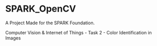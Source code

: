 # SPARK_OpenCV
A Project Made for the SPARK Foundation. 

Computer Vision & Internet of Things -
Task 2 - Color Identification in Images
